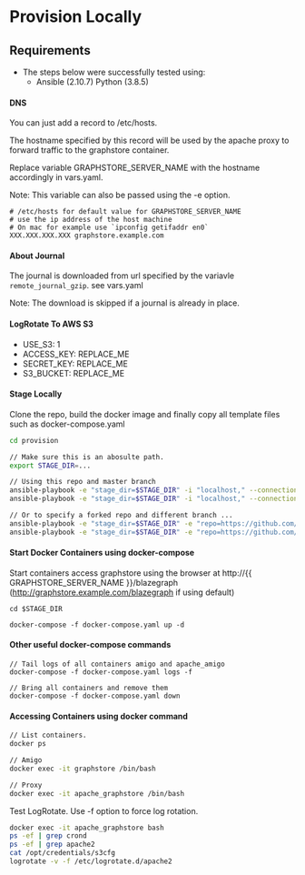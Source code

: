 # Provision Locally

## Requirements 

- The steps below were successfully tested using:
    - Ansible   (2.10.7) Python (3.8.5)

#### DNS 

You can just add a record to /etc/hosts.

The hostname specified by this record will be used by the apache proxy 
to forward traffic to the graphstore container.

Replace variable GRAPHSTORE_SERVER_NAME with the hostname accordingly in vars.yaml.

Note: This variable can also be passed using the -e option.

```
# /etc/hosts for default value for GRAPHSTORE_SERVER_NAME
# use the ip address of the host machine
# On mac for example use `ipconfig getifaddr en0`
XXX.XXX.XXX.XXX graphstore.example.com
```

#### About Journal
The journal is downloaded from url specified by the variavle `remote_journal_gzip`. see vars.yaml

Note: The download is skipped if a journal is already in place.

#### LogRotate To AWS S3
  - USE_S3: 1
  - ACCESS_KEY: REPLACE_ME
  - SECRET_KEY: REPLACE_ME
  - S3_BUCKET: REPLACE_ME

#### Stage Locally

Clone the repo, build the docker image and finally copy all template files such as docker-compose.yaml 

```sh
cd provision

// Make sure this is an abosulte path.
export STAGE_DIR=...

// Using this repo and master branch
ansible-playbook -e "stage_dir=$STAGE_DIR" -i "localhost," --connection=local build_images.yaml 
ansible-playbook -e "stage_dir=$STAGE_DIR" -i "localhost," --connection=local stage.yaml 

// Or to specify a forked repo and different branch ...
ansible-playbook -e "stage_dir=$STAGE_DIR" -e "repo=https://github.com/..." -e "branch=..." -i "localhost," --connection=local build_images.yaml 
ansible-playbook -e "stage_dir=$STAGE_DIR" -e "repo=https://github.com/..." -e "branch=..." -i "localhost," --connection=local stage.yaml 
```

#### Start Docker Containers using docker-compose

Start containers access graphstore using the browser 
at http://{{ GRAPHSTORE_SERVER_NAME }}/blazegraph  (http://graphstore.example.com/blazegraph if using default)

```
cd $STAGE_DIR

docker-compose -f docker-compose.yaml up -d
```

#### Other useful docker-compose commands

```
// Tail logs of all containers amigo and apache_amigo
docker-compose -f docker-compose.yaml logs -f  

// Bring all containers and remove them
docker-compose -f docker-compose.yaml down
```

#### Accessing Containers using docker command

```sh
// List containers.
docker ps

// Amigo
docker exec -it graphstore /bin/bash

// Proxy
docker exec -it apache_graphstore /bin/bash
```

Test LogRotate. Use -f option to force log rotation.

```sh
docker exec -it apache_graphstore bash
ps -ef | grep crond
ps -ef | grep apache2
cat /opt/credentials/s3cfg
logrotate -v -f /etc/logrotate.d/apache2
```

